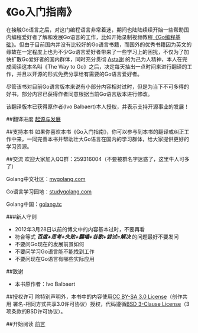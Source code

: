 《Go入门指南》
===================

在接触Go语言之后，对这门编程语言非常着迷，期间也陆陆续续开始一些帮助国内编程爱好者了解和发展Go语言的工作，比如开始录制视频教程[《Go编程基础》](https://github.com/Unknwon/go-fundamental-programming)。但由于目前国内并没有比较好的Go语言书籍，而国外的优秀书籍因为英文的缘故在一定程度上也为不少Go语言爱好者带来了一些学习上的困扰，不仅为了加快扩散Go爱好者的国内群体，同时充分贯彻 [Asta谢](https://github.com/astaxie) 的为己为人精神，本人在完成阅读这本名叫《The Way to Go》之后，决定每天抽出一点时间来进行翻译的工作，并且以开源的形式免费分享给有需要的Go语言爱好者。

尽管该书对目前Go语言版本来说有小部分内容相对过时，但是为当下不可多得的好书，部分内容已获得作者同意根据当前Go语言版本进行修改。

该翻译版本已获得原作者(Ivo Balbaert)本人授权，并表示支持开源事业的发展！

##翻译进度
[起源与发展](./eBook/01.1.md)

##支持本书
如果你喜欢本书《Go入门指南》，你可以参与到本书的翻译或纠正工作中来，一同完善本书并帮助壮大Go语言在国内的学习群体，给大家提供更好的学习资源。

##交流
欢迎大家加入QQ群：259316004（不要被群名字迷惑了，这里牛人可多了）

Golang中文社区：[mygolang.com](http://mygolang.com)

Go语言学习园地：[studygolang.com](http://studygolang.com/)

Golang中国：[golang.tc](http://www.golang.tc/)

###新人守则
- 2012年3月28日以前的博文中的内容基本过时，不要再看
- 符合等式 ***百度+思考+失败+翻墙+谷歌+尝试=解决*** 的问题最好不要发问
- 不要问Go现在的发展前景如何
- 不要问学习Go语言能不能找到工作
- 不要问现在Go语言有哪些实际应用

##致谢
- 本书原作者：Ivo Balbaert

##授权许可
除特别声明外，本书中的内容使用[CC BY-SA 3.0 License](http://creativecommons.org/licenses/by-sa/3.0/)（创作共用 署名-相同方式共享3.0许可协议）授权，代码遵循[BSD 3-Clause License](https://github.com/astaxie/build-web-application-with-golang/blob/master/LICENSE.md)（3项条款的BSD许可协议）。

##开始阅读
[前言](./eBook/preface.md)
